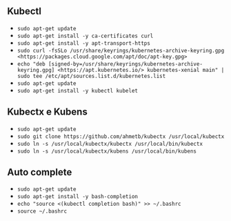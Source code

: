 ## Kubectl

- `sudo apt-get update`
- `sudo apt-get install -y ca-certificates curl`
- `sudo apt-get install -y apt-transport-https`
- `sudo curl -fsSLo /usr/share/keyrings/kubernetes-archive-keyring.gpg <https://packages.cloud.google.com/apt/doc/apt-key.gpg>`
- `echo "deb [signed-by=/usr/share/keyrings/kubernetes-archive-keyring.gpg] <https://apt.kubernetes.io/> kubernetes-xenial main" | sudo tee /etc/apt/sources.list.d/kubernetes.list`
- `sudo apt-get update`
- `sudo apt-get install -y kubectl kubelet`

## Kubectx  e Kubens

- `sudo apt-get update`
- `sudo git clone https://github.com/ahmetb/kubectx /usr/local/kubectx`
- `sudo ln -s /usr/local/kubectx/kubectx /usr/local/bin/kubectx`
- `sudo ln -s /usr/local/kubectx/kubens /usr/local/bin/kubens`

## Auto complete

- `sudo apt-get update`
- `sudo apt-get install -y bash-completion`
- `echo "source <(kubectl completion bash)" >> ~/.bashrc`
- `source ~/.bashrc`
